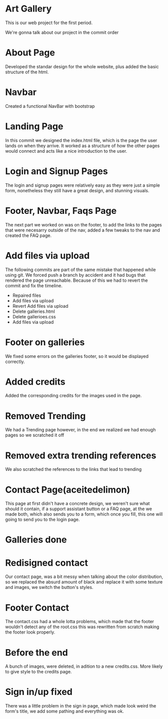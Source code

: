 # Art Gallery

  This is our web project for the first period.

  We're gonna talk about our project in the commit order

# About Page
  Developed the standar design for the whole website, plus added the basic structure
  of the html.
# Navbar
  Created a functional NavBar with bootstrap
# Landing Page
  In this commit we designed the index.html file, which is the page the user lands on when they arrive.
  It worked as a structure of how the other pages would connect and acts like a nice introduction to the
  user.

# Login and Signup Pages
  The login and signup pages were relatively easy as they were just a simple form, nonetheless they
  still have a great design, and stunning visuals.
    
# Footer, Navbar, Faqs Page 
  The next part we worked on was on the footer, to add the links to the pages that were necesarry outside of
  the nav, added a few tweaks to the nav and created the FAQ page.
    
# Add files via upload
  The following commits are part of the same mistake that happened while using git. We forced push a branch by
  accident and it had bugs that rendered the page unreachable. Because of this we had to revert the commit and 
  fix the timeline.

- Repaired files
- Add files via upload
- Revert Add files via upload
- Delete galleries.html
- Delete gallerioes.css
- Add files via upload

# Footer on galleries
  We fixed some errors on the galleries footer, so it would be displayed correctly.
# Added credits
  Added the corresponding credits for the images used in the page.
# Removed Trending
  We had a Trending page however, in the end we realized we had enough pages so we scratched it off
# Removed extra trending references
  We also scratched the references to the links that lead to trending
# Contact Page(aceitedelimon)
  This page at first didn't have a concrete design, we weren't sure what should it contain, 
  if a support assistant button or a FAQ page, at the we made both, which also sends you to
  a form, which once you fill, this one will going to send you to the login page.
# Galleries done
# Redisigned contact
  Our contact page, was a bit messy when talking about the color distribution, so we replaced 
  the absurd amount of black and replace it with some texture and images, we switch the button's styles.

# Footer Contact
  The contact.css had a whole lotta problems, which made that the footer wouldn't detect any of the root.css
  this was rewritten from scratch making the footer look properly.

# Before the end
  A bunch of images, were deleted, in adition to a new credits.css. More likely to give style to the credits page.
# Sign in/up fixed
There was a little problem in the sign in page, which made look weird the form's title, we add some pathing and everything was ok.
